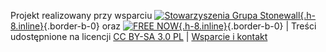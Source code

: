 Projekt realizowany przy wsparciu [![Stowarzyszenia Grupa Stonewall](/media/img/logo/STOn_logo_transparent-pink.svg){.h-8.inline}](https://grupa-stonewall.pl){.border-b-0} oraz [![FREE NOW](/media/img/logo/FREE_NOW_Logo_positiv_rgb.png ){.h-8.inline}](https://free-now.com/){.border-b-0} | Treści udostępnione na licencji [CC BY-SA 3.0 PL](/strony/licencja) | [Wsparcie i kontakt](/strony/wsparcie-projektu)
